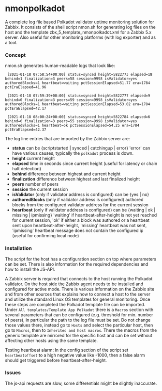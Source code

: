# nmonpolkadot

A complete log file based Polkadot validator uptime monitoring solution for Zabbix. It consists of the shell script nmon.sh for generating log files on the host and the template zbx_5_template_nmonpolkadot.xml for a Zabbix 5.x server. Also useful for other monitoring platforms (with log exporter) and as a tool.

### Concept

nmon.sh generates human-readable logs that look like:

`
[2021-01-18 07:58:54+00:00] status=synced height=5822773 elapsed=18 behind=1 finalization=3 peers=58 session=9998 isValidator=yes authoredBlocks=1 heartbeat=waiting pctSessionElapsed=51.77 era=1784 pctEraElapsed=41.96`
 
`
[2021-01-18 07:59:39+00:00] status=synced height=5822777 elapsed=9 behind=0 finalization=3 peers=59 session=9998 isValidator=yes authoredBlocks=1 heartbeat=waiting pctSessionElapsed=53.02 era=1784 pctEraElapsed=42.17`
 
`
[2021-01-18 08:00:24+00:00] status=synced height=5822784 elapsed=6 behind=0 finalization=3 peers=55 session=9998 isValidator=yes authoredBlocks=1 heartbeat=ok pctSessionElapsed=54.25 era=1784 pctEraElapsed=42.37`

The log line entries that are imported by the Zabbix server are:

* **status** can be {scriptstarted | synced | catchingup | error} 'error' can have various causes, typically the `polkadot` process is down.
* **height** current height
* **elapsed** time in seconds since current height (useful for latency or chain halt detection)
* **behind** difference between highest and current height
* **finalization** difference between highest and last finalized height
* **peers** number of peers
* **session** the current session
* **isValidator** (only if validator address is configured) can be {yes | no}
* **authoredBlocks** (only if validator address is configured) authored blocks from the configured validator address for the current session
* **heartbeat** (only if validator address is configured) can be {waiting | ok | missing | ipmissing} 'waiting' if heartbeat-after-height is not yet reached for current session, 'ok' if either a block was authored or a heartbeat sent upon heartbeat-after-height, 'missing' heartbeat was not sent, 'ipmissing' heartbeat message does not contain the configured ip (useful for confirming local node)

### Installation

The script for the host has a configuration section on top where parameters can be set. There is also information for the required dependencies and how to install the JS-API.

A Zabbix server is required that connects to the host running the Polkadot validator. On the host side the Zabbix agent needs to be installed and configured for active mode. There is various information on the Zabbix site and from other sources that explains how to connect a host to the server and utilize the standard Linux OS templates for general monitoring. Once these steps are completed the Polkadot template file can be imported. Under `All templates/Template App Polkadot` there is a `Macros` section with several parameters that can be configured (e.g. threshold for min. number of peers), in particular the path to the log file must be set. Do not change those values there, instead go to `Hosts` and select the particular host, then go to `Macros`, then to `Inherited and host macros`. There the macros from the generic template are mirrored for the specific host and can be set without affecting other hosts using the same template.

Testing heartbeat alarm: In the config section of the script set `heartbeatoffset` to a high negative value like -1000, then a false alarm should get triggered before heartbeat-after-height. 

### Issues

The js-api requests are slow, some differentials might be slightly inaccurate.
